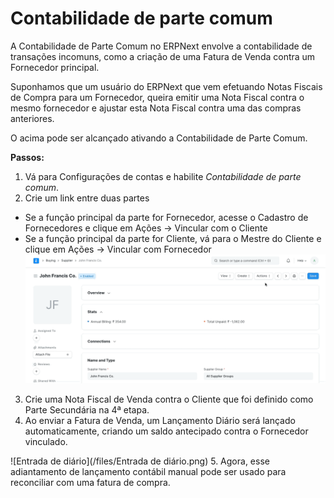 # Contabilidade de parte comum


A Contabilidade de Parte Comum no ERPNext envolve a contabilidade de transações incomuns, como a criação de uma Fatura de Venda contra um Fornecedor principal.


Suponhamos que um usuário do ERPNext que vem efetuando Notas Fiscais de Compra para um Fornecedor, queira emitir uma Nota Fiscal contra o mesmo fornecedor e ajustar esta Nota Fiscal contra uma das compras anteriores.


O acima pode ser alcançado ativando a Contabilidade de Parte Comum.


**Passos:**


1. Vá para Configurações de contas e habilite *Contabilidade de parte comum*.
2. Crie um link entre duas partes


* Se a função principal da parte for Fornecedor, acesse o Cadastro de Fornecedores e clique em Ações -> Vincular com o Cliente
* Se a função principal da parte for Cliente, vá para o Mestre do Cliente e clique em Ações -> Vincular com Fornecedor![Link da Parte](/files/Party_Link.gif)
3. Crie uma Nota Fiscal de Venda contra o Cliente que foi definido como Parte Secundária na 4ª etapa.
4. Ao enviar a Fatura de Venda, um Lançamento Diário será lançado automaticamente, criando um saldo antecipado contra o Fornecedor vinculado.


![Entrada de diário](/files/Entrada de diário.png)
5. Agora, esse adiantamento de lançamento contábil manual pode ser usado para reconciliar com uma fatura de compra.